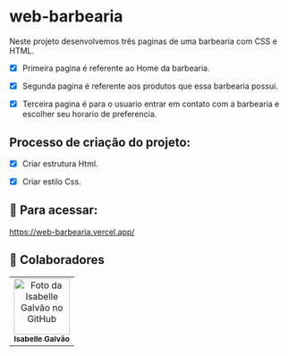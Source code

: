 # web-barbearia


Neste projeto desenvolvemos três paginas de uma barbearia com CSS e HTML.


- [x] Primeira pagina é referente ao Home da barbearia.
- [x] Segunda pagina é referente aos produtos que essa barbearia possui.
- [x] Terceira pagina é para o usuario entrar em contato com a barbearia e escolher seu horario de preferencia.


## Processo de criação do projeto:

- [x] Criar estrutura Html.
- [x] Criar estilo Css.


## 👾 Para acessar:

https://web-barbearia.vercel.app/


## 🤝 Colaboradores

<table>
  <tr>
    <td align="center">
      <a href="#">
        <img src="https://avatars.githubusercontent.com/u/102769431?v=4" width="100px;" alt="Foto da Isabelle Galvão no GitHub"/><br>
        <sub>
          <b>Isabelle Galvão</b>
        </sub>
      </a>
    </td>
  </tr>
</table>
